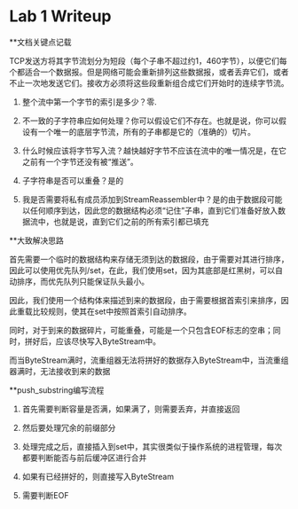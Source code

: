 Lab 1 Writeup
=============

**文档关键点记载

TCP发送方将其字节流划分为短段（每个子串不超过约1，460字节），以便它们每个都适合一个数据报。但是网络可能会重新排列这些数据报，或者丢弃它们，或者不止一次地发送它们。接收方必须将这些段重新组合成它们开始时的连续字节流。

1. 整个流中第一个字节的索引是多少？零.

2. 不一致的子字符串应如何处理？你可以假设它们不存在。也就是说，你可以假设有一个唯一的底层字节流，所有的子串都是它的（准确的）切片。

3. 什么时候应该将字节写入流？越快越好字节不应该在流中的唯一情况是，在它之前有一个字节还没有被“推送”。

4. 子字符串是否可以重叠？是的

5. 我是否需要将私有成员添加到StreamReassembler中？是的由于数据段可能以任何顺序到达，因此您的数据结构必须“记住”子串，直到它们准备好放入数据流中，也就是说，直到它们之前的所有索引都已填充


**大致解决思路

首先需要一个临时的数据结构来存储无须到达的数据段，由于需要对其进行排序，因此可以使用优先队列/set，在此，我们使用set，因为其底部是红黑树，可以自动排序，而优先队列只能保证队头最小。

因此，我们使用一个结构体来描述到来的数据段，由于需要根据首索引来排序，因此重载比较规则，使其在set中按照首索引自动排序。

同时，对于到来的数据碎片，可能重叠，可能是一个只包含EOF标志的空串；同时，拼好后，应该尽快写入ByteStream中。

而当ByteStream满时，流重组器无法将拼好的数据存入ByteStream中，当流重组器满时，无法接收到来的数据

**push_substring编写流程

1. 首先需要判断容量是否满，如果满了，则需要丢弃，并直接返回

2. 然后要处理冗余的前缀部分

3. 处理完成之后，直接插入到set中，其实很类似于操作系统的进程管理，每次都要判断能否与前后缓冲区进行合并

4. 如果有已经拼好的，则直接写入ByteStream

5. 需要判断EOF

